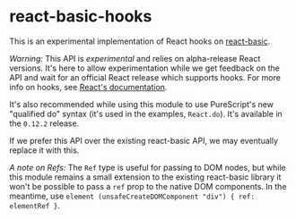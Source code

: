 # react-basic-hooks

This is an experimental implementation of React hooks on [react-basic](https://github.com/lumihq/purescript-react-basic).

*Warning:* This API is *experimental* and relies on alpha-release React versions.
It's here to allow experimentation while we get feedback on the API and wait for an official React release which supports hooks.
For more info on hooks, see [React's documentation](https://reactjs.org/docs/hooks-intro.html).

It's also recommended while using this module to use PureScript's new "qualified do" syntax (it's used in the examples, `React.do`).
It's available in the  `0.12.2` release.

If we prefer this API over the existing react-basic API, we may eventually replace it with this.

*A note on Refs:* The `Ref` type is useful for passing to DOM nodes, but while this module remains a small extension to the existing react-basic library it won't be possible to pass a `ref` prop to the native DOM components.
In the meantime, use `element (unsafeCreateDOMComponent "div") { ref: elementRef }`.
